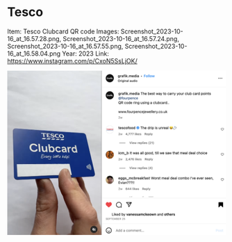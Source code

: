 # Tesco

Item: Tesco Clubcard QR code
Images: Screenshot_2023-10-16_at_16.57.28.png, Screenshot_2023-10-16_at_16.57.24.png, Screenshot_2023-10-16_at_16.57.55.png, Screenshot_2023-10-16_at_16.58.04.png
Year: 2023
Link: https://www.instagram.com/p/CxoN5SsLjOK/

![Screenshot 2023-10-16 at 17.13.39.png](Tesco%2019c60b0014b24a578aa3bcfbd9000e38/Screenshot_2023-10-16_at_17.13.39.png)